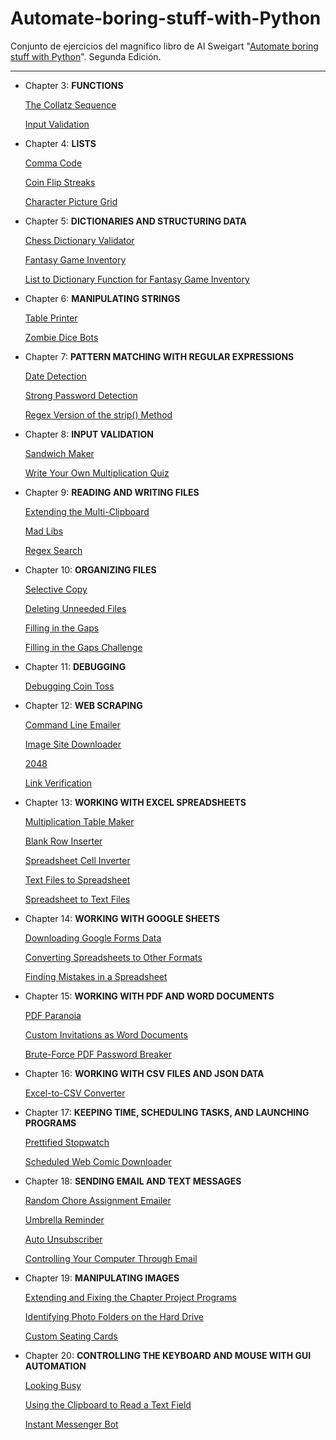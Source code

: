 # Automate-boring-stuff-with-Python
Conjunto de ejercicios del magnífico libro de Al Sweigart "[Automate boring stuff with Python](https://automatetheboringstuff.com/)".
Segunda Edición.
___

* Chapter 3: **FUNCTIONS**

    [The Collatz Sequence](https://github.com/joan-kii/Automate-boring-stuff-with-Python/blob/master/Chapter%203/theCollatzSequence.py)

    [Input Validation](https://github.com/joan-kii/Automate-boring-stuff-with-Python/blob/master/Chapter%203/inputValidation.py)

* Chapter 4: **LISTS**

    [Comma Code](https://github.com/joan-kii/Automate-boring-stuff-with-Python/blob/master/Chapter%204/commaCode.py)

    [Coin Flip Streaks](https://github.com/joan-kii/Automate-boring-stuff-with-Python/blob/master/Chapter%204/coinFlipStreaks.py)

    [Character Picture Grid](https://github.com/joan-kii/Automate-boring-stuff-with-Python/blob/master/Chapter%204/characterPictureGrid.py)

* Chapter 5: **DICTIONARIES AND STRUCTURING DATA**

    [Chess Dictionary Validator](https://github.com/joan-kii/Automate-boring-stuff-with-Python/blob/master/Chapter%205/chessDictionaryValidator.py)

    [Fantasy Game Inventory](https://github.com/joan-kii/Automate-boring-stuff-with-Python/blob/master/Chapter%205/fantasyGameInventory.py)

    [List to Dictionary Function for Fantasy Game Inventory](https://github.com/joan-kii/Automate-boring-stuff-with-Python/blob/master/Chapter%205/listToDictFantasyGameInventory.py)

* Chapter 6: **MANIPULATING STRINGS**

  [Table Printer](https://github.com/joan-kii/Automate-boring-stuff-with-Python/blob/master/Chapter%206/tablePrinter.py)

  [Zombie Dice Bots](https://github.com/joan-kii/Automate-boring-stuff-with-Python/blob/master/Chapter%206/zombieDiceBots.py)

* Chapter 7: **PATTERN MATCHING WITH REGULAR EXPRESSIONS**

  [Date Detection](https://github.com/joan-kii/Automate-boring-stuff-with-Python/blob/master/Chapter%207/dateDetection.py)

  [Strong Password Detection](https://github.com/joan-kii/Automate-boring-stuff-with-Python/blob/master/Chapter%207/strongPasswordDetection.py)

  [Regex Version of the strip() Method](https://github.com/joan-kii/Automate-boring-stuff-with-Python/blob/master/Chapter%207/regexVersionStripMethod.py)

* Chapter 8: **INPUT VALIDATION**

  [Sandwich Maker](https://github.com/joan-kii/Automate-boring-stuff-with-Python/blob/master/Chapter%208/sandwichMaker.py)

  [Write Your Own Multiplication Quiz](https://github.com/joan-kii/Automate-boring-stuff-with-Python/blob/master/Chapter%208/multiplicationQuiz.py)

* Chapter 9: **READING AND WRITING FILES**

  [Extending the Multi-Clipboard](https://github.com/joan-kii/Automate-boring-stuff-with-Python/blob/master/Chapter%209/eMCb.pyw)

  [Mad Libs](https://github.com/joan-kii/Automate-boring-stuff-with-Python/blob/master/Chapter%209/madLibs.py)

  [Regex Search](https://github.com/joan-kii/Automate-boring-stuff-with-Python/blob/master/Chapter%209/regexSearch.py)

* Chapter 10: **ORGANIZING FILES**

  [Selective Copy](https://github.com/joan-kii/Automate-boring-stuff-with-Python/blob/master/Chapter%2010/selectiveCopy.py)

  [Deleting Unneeded Files](https://github.com/joan-kii/Automate-boring-stuff-with-Python/blob/master/Chapter%2010/deletingUnneededFiles.py)

  [Filling in the Gaps](https://github.com/joan-kii/Automate-boring-stuff-with-Python/blob/master/Chapter%2010/fillingTheGaps.py)

  [Filling in the Gaps Challenge](https://github.com/joan-kii/Automate-boring-stuff-with-Python/blob/master/Chapter%2010/fillingTheGapsChallenge.py)

* Chapter 11: **DEBUGGING**

  [Debugging Coin Toss](https://github.com/joan-kii/Automate-boring-stuff-with-Python/blob/master/Chapter%2011/debuggingCoinToss.py)

* Chapter 12: **WEB SCRAPING**

  [Command Line Emailer](https://github.com/joan-kii/Automate-boring-stuff-with-Python/blob/master/Chapter%2012/commandLineEmailer.py)

  [Image Site Downloader](https://github.com/joan-kii/Automate-boring-stuff-with-Python/blob/master/Chapter%2012/imageSiteDownloader.py)

  [2048](https://github.com/joan-kii/Automate-boring-stuff-with-Python/blob/master/Chapter%2012/2048.py)

  [Link Verification](https://github.com/joan-kii/Automate-boring-stuff-with-Python/blob/master/Chapter%2012/linkVerification.py)

* Chapter 13: **WORKING WITH EXCEL SPREADSHEETS**

  [Multiplication Table Maker](https://github.com/joan-kii/Automate-boring-stuff-with-Python/blob/master/Chapter%2013/multiplicationTableMaker.py)

  [Blank Row Inserter](https://github.com/joan-kii/Automate-boring-stuff-with-Python/blob/master/Chapter%2013/blankRowInserter.py)

  [Spreadsheet Cell Inverter](https://github.com/joan-kii/Automate-boring-stuff-with-Python/blob/master/Chapter%2013/spreadsheetCellInverter.py)

  [Text Files to Spreadsheet](https://github.com/joan-kii/Automate-boring-stuff-with-Python/blob/master/Chapter%2013/textFilesToSpreadsheet.py)

  [Spreadsheet to Text Files](https://github.com/joan-kii/Automate-boring-stuff-with-Python/blob/master/Chapter%2013/spreadsheetToTextFiles.py)

* Chapter 14: **WORKING WITH GOOGLE SHEETS**

  [Downloading Google Forms Data](https://github.com/joan-kii/Automate-boring-stuff-with-Python/blob/master/Chapter%2014/downloadingGoogleFormsData.py)

  [Converting Spreadsheets to Other Formats](https://github.com/joan-kii/Automate-boring-stuff-with-Python/blob/master/Chapter%2014/convertingSpreadsheetsOtherFormats.py)

  [Finding Mistakes in a Spreadsheet](https://github.com/joan-kii/Automate-boring-stuff-with-Python/blob/master/Chapter%2014/findingMistakesSpreadsheet.py)

* Chapter 15: **WORKING WITH PDF AND WORD DOCUMENTS**

  [PDF Paranoia](https://github.com/joan-kii/Automate-boring-stuff-with-Python/blob/master/Chapter%2015/pdfParanoia.py)

  [Custom Invitations as Word Documents](https://github.com/joan-kii/Automate-boring-stuff-with-Python/blob/master/Chapter%2015/customInvitations.py)

  [Brute-Force PDF Password Breaker](https://github.com/joan-kii/Automate-boring-stuff-with-Python/blob/master/Chapter%2015/pdfPasswordBreaker.py)

* Chapter 16: **WORKING WITH CSV FILES AND JSON DATA**

  [Excel-to-CSV Converter](https://github.com/joan-kii/Automate-boring-stuff-with-Python/blob/master/Chapter%2016/excelToCsvConverter.py)

* Chapter 17: **KEEPING TIME, SCHEDULING TASKS, AND LAUNCHING PROGRAMS**

  [Prettified Stopwatch](https://github.com/joan-kii/Automate-boring-stuff-with-Python/blob/master/Chapter%2017/prettifiedStopwatch.py)

  [Scheduled Web Comic Downloader](https://github.com/joan-kii/Automate-boring-stuff-with-Python/blob/master/Chapter%2017/scheduledWebComicDownloader.py)

* Chapter 18: **SENDING EMAIL AND TEXT MESSAGES**

  [Random Chore Assignment Emailer](https://github.com/joan-kii/Automate-boring-stuff-with-Python/blob/master/Chapter%2018/randomChoreAssignmentEmailer.py)

  [Umbrella Reminder](https://github.com/joan-kii/Automate-boring-stuff-with-Python/blob/master/Chapter%2018/umbrellaReminder.py)

  [Auto Unsubscriber](https://github.com/joan-kii/Automate-boring-stuff-with-Python/blob/master/Chapter%2018/autoUnsubscriber.py)

  [Controlling Your Computer Through Email](https://github.com/joan-kii/Automate-boring-stuff-with-Python/blob/master/Chapter%2018/controllingComputerThroughEmail.py)

* Chapter 19: **MANIPULATING IMAGES**

  [Extending and Fixing the Chapter Project Programs](https://github.com/joan-kii/Automate-boring-stuff-with-Python/blob/master/Chapter%2019/resizeAndAddLogoExtended.py)

  [Identifying Photo Folders on the Hard Drive](https://github.com/joan-kii/Automate-boring-stuff-with-Python/blob/master/Chapter%2019/photoFoldersInHardDrive.py)

  [Custom Seating Cards](https://github.com/joan-kii/Automate-boring-stuff-with-Python/blob/master/Chapter%2019/customSeatingCards.py)

* Chapter 20: **CONTROLLING THE KEYBOARD AND MOUSE WITH GUI AUTOMATION**

  [Looking Busy](https://github.com/joan-kii/Automate-boring-stuff-with-Python/blob/master/Chapter%2020/lookingBusy.py)

  [Using the Clipboard to Read a Text Field](https://github.com/joan-kii/Automate-boring-stuff-with-Python/blob/master/Chapter%2020/clipboardToReadTextFile.py)

  [Instant Messenger Bot](https://github.com/joan-kii/Automate-boring-stuff-with-Python/blob/master/Chapter%2020/instantMessengerBot.py)
